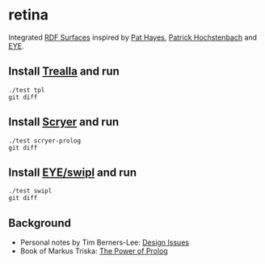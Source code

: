# retina

Integrated [RDF Surfaces](https://w3c-cg.github.io/rdfsurfaces/) inspired by
[Pat Hayes](https://en.wikipedia.org/wiki/Pat_Hayes),
[Patrick Hochstenbach](https://patrickhochstenbach.net/) and
[EYE](https://eyereasoner.github.io/eye/).

## Install [Trealla](https://github.com/trealla-prolog/trealla#building) and run
```
./test tpl
git diff
```
## Install [Scryer](https://github.com/mthom/scryer-prolog#installing-scryer-prolog) and run
```
./test scryer-prolog
git diff
```
## Install [EYE/swipl](https://github.com/eyereasoner/eye/blob/master/INSTALL) and run
```
./test swipl
git diff
```



## Background

- Personal notes by Tim Berners-Lee: [Design Issues](https://www.w3.org/DesignIssues/)
- Book of Markus Triska: [The Power of Prolog](https://www.metalevel.at/prolog)
